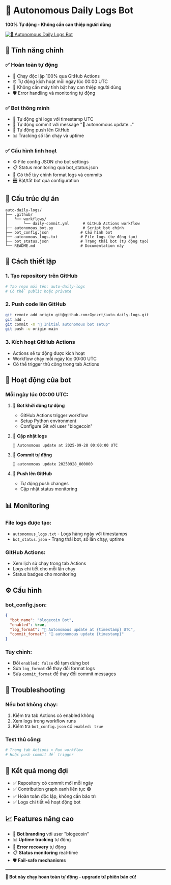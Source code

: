 # 🤖 Autonomous Daily Logs Bot

**100% Tự động - Không cần can thiệp người dùng**

[![🤖 Autonomous Daily Logs Bot](https://github.com/Gynzrt/daily-logs/actions/workflows/daily-commit.yml/badge.svg)](https://github.com/Gynzrt/daily-logs/actions/workflows/daily-commit.yml)

## 🎯 Tính năng chính

### ✅ **Hoàn toàn tự động**
- 🤖 Chạy độc lập 100% qua GitHub Actions
- ⏰ Tự động kích hoạt mỗi ngày lúc 00:00 UTC
- 🔄 Không cần máy tính bật hay can thiệp người dùng
- 🛡️ Error handling và monitoring tự động

### ✅ **Bot thông minh**
- 📝 Tự động ghi logs với timestamp UTC
- 💾 Tự động commit với message "🤖 autonomous update..."
- 🚀 Tự động push lên GitHub
- 📊 Tracking số lần chạy và uptime

### ✅ **Cấu hình linh hoạt**
- ⚙️ File config JSON cho bot settings
- 📋 Status monitoring qua bot_status.json
- 🔧 Có thể tùy chỉnh format logs và commits
- 🎛️ Bật/tắt bot qua configuration

## 📁 Cấu trúc dự án

```
auto-daily-logs/
├── .github/
│   └── workflows/
│       └── daily-commit.yml      # GitHub Actions workflow
├── autonomous_bot.py             # Script bot chính
├── bot_config.json              # Cấu hình bot
├── autonomous_logs.txt          # File logs (tự động tạo)
├── bot_status.json              # Trạng thái bot (tự động tạo)
└── README.md                    # Documentation này
```

## 🚀 Cách thiết lập

### 1. Tạo repository trên GitHub
```bash
# Tạo repo mới tên: auto-daily-logs
# Có thể public hoặc private
```

### 2. Push code lên GitHub
```bash
git remote add origin git@github.com:Gynzrt/auto-daily-logs.git
git add .
git commit -m "🤖 Initial autonomous bot setup"
git push -u origin main
```

### 3. Kích hoạt GitHub Actions
- Actions sẽ tự động được kích hoạt
- Workflow chạy mỗi ngày lúc 00:00 UTC
- Có thể trigger thủ công trong tab Actions

## 🤖 Hoạt động của bot

### **Mỗi ngày lúc 00:00 UTC:**

1. 🤖 **Bot khởi động tự động**
   - GitHub Actions trigger workflow
   - Setup Python environment
   - Configure Git với user "blogecoin"

2. 📝 **Cập nhật logs**
   ```
   🤖 Autonomous update at 2025-09-28 00:00:00 UTC
   ```

3. 💾 **Commit tự động**
   ```
   🤖 autonomous update 20250928_000000
   ```

4. 🚀 **Push lên GitHub**
   - Tự động push changes
   - Cập nhật status monitoring

## 📊 Monitoring

### **File logs được tạo:**

- `autonomous_logs.txt` - Logs hàng ngày với timestamps
- `bot_status.json` - Trạng thái bot, số lần chạy, uptime

### **GitHub Actions:**
- Xem lịch sử chạy trong tab Actions
- Logs chi tiết cho mỗi lần chạy
- Status badges cho monitoring

## ⚙️ Cấu hình

### **bot_config.json:**
```json
{
  "bot_name": "blogecoin Bot",
  "enabled": true,
  "log_format": "🤖 Autonomous update at {timestamp} UTC",
  "commit_format": "🤖 autonomous update {timestamp}"
}
```

### **Tùy chỉnh:**
- Đổi `enabled: false` để tạm dừng bot
- Sửa `log_format` để thay đổi format logs
- Sửa `commit_format` để thay đổi commit messages

## 🔧 Troubleshooting

### **Nếu bot không chạy:**
1. Kiểm tra tab Actions có enabled không
2. Xem logs trong workflow runs
3. Kiểm tra `bot_config.json` có `enabled: true`

### **Test thủ công:**
```bash
# Trong tab Actions > Run workflow
# Hoặc push commit để trigger
```

## 🎯 Kết quả mong đợi

- ✅ Repository có commit mới mỗi ngày
- ✅ Contribution graph xanh liên tục 🟢
- ✅ Hoàn toàn độc lập, không cần bảo trì
- ✅ Logs chi tiết về hoạt động bot

## 📈 Features nâng cao

- 🤖 **Bot branding** với user "blogecoin"
- 📊 **Uptime tracking** tự động
- 🔄 **Error recovery** tự động
- 📋 **Status monitoring** real-time
- 🛡️ **Fail-safe mechanisms**

---

**🤖 Bot này chạy hoàn toàn tự động - upgrade từ phiên bản cũ!**
